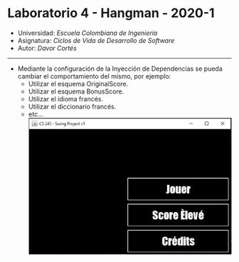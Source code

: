 # Laboratorio 4 - Hangman - 2020-1
* Universidad: _Escuela Colombiana de Ingeniería_
* Asignatura:  _Ciclos de Vida de Desarrollo de Software_
* Autor: _Davor Cortés_

---
* Mediante la configuración de la Inyección de
  Dependencias se pueda cambiar el comportamiento del mismo, por
  ejemplo:
	* Utilizar el esquema OriginalScore.
	* Utilizar el esquema BonusScore.
	* Utilizar el idioma francés.
    * Utilizar el diccionario francés.
	* etc...
![](img/guiFrench.PNG)
